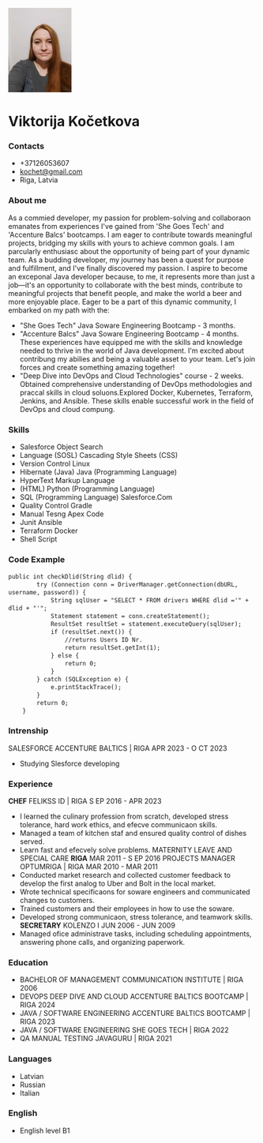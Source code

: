 ![photo](photo.jpg)

# **Viktorija Kočetkova**

### **Contacts**

+ +37126053607
+ kochet@gmail.com
+ Riga, Latvia

### **About me**

As a commied developer, my
passion for problem-solving and
collaboraon emanates from
experiences I've gained from 'She
Goes Tech' and 'Accenture Balcs'
bootcamps. I am eager to contribute
towards meaningful projects,
bridging my skills with yours to
achieve common goals. I am
parcularly enthusiasc about the
opportunity of being part of your
dynamic team.
As a budding developer, my journey
has been a quest for purpose and
fulfillment, and I've finally
discovered my passion. I aspire to
become an exceponal Java
developer because, to me, it
represents more than just a job—it's
an opportunity to collaborate with
the best minds, contribute to
meaningful projects that benefit
people, and make the world a beer
and more enjoyable place. Eager to
be a part of this dynamic
community, I embarked on my path
with the:
* "She Goes Tech" Java Soware
Engineering Bootcamp - 3
months.
* "Accenture Balcs" Java Soware
Engineering Bootcamp - 4
months. These experiences have
equipped me with the skills and
knowledge needed to thrive in
the world of Java development.
I'm excited about contribung my
abilies and being a valuable
asset to your team. Let's join
forces and create something
amazing together!
* "Deep Dive into DevOps and
Cloud Technologies" course - 2
weeks. Obtained comprehensive
understanding of DevOps
methodologies and praccal skills
in cloud soluons.Explored
Docker, Kubernetes, Terraform,
Jenkins, and Ansible. These skills
enable successful work in the
field of DevOps and cloud
compung.

### **Skills**

* Salesforce Object Search
* Language (SOSL) Cascading Style Sheets (CSS)
* Version Control Linux
* Hibernate (Java) Java (Programming Language)
* HyperText Markup Language
* (HTML) Python (Programming Language)
* SQL (Programming Language) Salesforce.Com
* Quality Control Gradle
* Manual Tesng Apex Code
* Junit Ansible
* Terraform Docker
* Shell Script

### **Code Example**
``` 
public int checkDlid(String dlid) {
        try (Connection conn = DriverManager.getConnection(dbURL, username, password)) {
            String sqlUser = "SELECT * FROM drivers WHERE dlid ='" + dlid + "'";
            Statement statement = conn.createStatement();
            ResultSet resultSet = statement.executeQuery(sqlUser);
            if (resultSet.next()) {
                //returns Users ID Nr.
                return resultSet.getInt(1);
            } else {
                return 0;
            }
        } catch (SQLException e) {
            e.printStackTrace();
        }
        return 0;
    }
```

### **Intrenship**
SALESFORCE
ACCENTURE BALTICS | RIGA
APR 2023 - O CT 2023
* Studying Slesforce developing

### **Experience**
**CHEF**
FELIKSS ID | RIGA
S EP 2016 - APR 2023
* I learned the culinary profession from scratch, developed stress tolerance, hard
work ethics, and efecve communicaon skills.
* Managed a team of kitchen staf and ensured quality control of dishes served.
* Learn fast and efecvely solve problems.
MATERNITY LEAVE AND SPECIAL CARE
**RIGA**
MAR 2011 - S EP 2016
PROJECTS MANAGER
OPTUMRIGA | RIGA
MAR 2010 - MAR 2011
* Conducted market research and collected customer feedback to develop the first
analog to Uber and Bolt in the
local market.
* Wrote technical specificaons for soware engineers and communicated
changes to customers.
* Trained customers and their employees in how to use the soware.
* Developed strong communicaon, stress tolerance, and teamwork skills.
**SECRETARY**
KOLENZO I
JUN 2006 - JUN 2009
* Managed ofice administrave tasks, including scheduling appointments,
answering phone calls, and organizing paperwork.

### **Education**
* BACHELOR OF MANAGEMENT
COMMUNICATION INSTITUTE | RIGA
2006
* DEVOPS DEEP DIVE AND CLOUD
ACCENTURE BALTICS BOOTCAMP | RIGA
2024
* JAVA / SOFTWARE ENGINEERING
ACCENTURE BALTICS BOOTCAMP | RIGA
2023
* JAVA / SOFTWARE ENGINEERING
SHE GOES TECH | RIGA
2022
* QA MANUAL TESTING
JAVAGURU | RIGA
2021

### **Languages**
* Latvian
* Russian
* Italian

### **English**
* English level B1